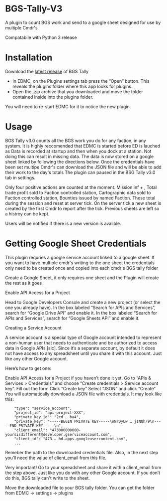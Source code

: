 # BGS-Tally-V3
A plugin to count BGS work and send to a google sheet
designed for use by multiple Cmdr's

Compatabile with Python 3 release

# Installation
Download the [latest release](https://github.com/tezw21/BGS-Tally-V3/releases/tag/3.0) of BGS Tally
 - In EDMC, on the Plugins settings tab press the “Open” button. This reveals the plugins folder where this app looks for plugins.
 - Open the .zip archive that you downloaded and move the folder contained inside into the plugins folder.

You will need to re-start EDMC for it to notice the new plugin.

# Usage
BGS Tally v3.0 counts all the BGS work you do for any faction, in any system.
It is highly reccomended that EDMC is started before ED is lauched as Data is recorded at startup and then when you dock at a station. Not doing this can result in missing data.
The data is now stored on a google sheet linked by following the directions below.
Once the credentials have been set multipe Cmdr's can download the JSON file and will be able to add their work to the day's totals
The plugin can paused in the BSG Tally v3.0 tab in settings.

Only four positive actions are counted at the moment. Mission inf + , Total trade profit sold to Faction controlled station, Cartographic data sold to Faction controlled station, Bounties issued by named Faction. These total during the session and reset at server tick.
On the server tick a new sheet is created by the first Cmdr to report after the tick. Previous sheets are left so a histroy can be kept. 

Users will be notified if there is a new version is avalible.

# Getting Google Sheet Credentials
This plugin requries a google service account linked to a google sheet.
If you want to have multiple cmdr's writing to the one sheet the credentials only need to be created once and copied into each cmdr's BGS tally folder

Create a Google Sheet, it only requires one sheet and the Plugin will create the rest as it goes

Enable API Access for a Project

Head to Google Developers Console and create a new project (or select the one you already have).
In the box labeled “Search for APIs and Services”, search for “Google Drive API” and enable it.
In the box labeled “Search for APIs and Services”, search for “Google Sheets API” and enable it.

Creating a Service Account

A service account is a special type of Google account intended to represent a non-human user that needs to authenticate and be authorized to access data in Google APIs [sic].
Since it’s a separate account, by default it does not have access to any spreadsheet until you share it with this account. Just like any other Google account.

Here’s how to get one:

Enable API Access for a Project if you haven’t done it yet.
Go to “APIs & Services > Credentials” and choose “Create credentials > Service account key”.
Fill out the form
Click “Create key”
Select “JSON” and click “Create”
You will automatically download a JSON file with credentials. It may look like this:

```
    "type": "service_account",
    "project_id": "api-project-XXX",
    "private_key_id": "2cd … ba4",
    "private_key": "-----BEGIN PRIVATE KEY-----\nNrDyLw … jINQh/9\n-----END PRIVATE KEY-----\n",
    "client_email": "473000000000-yoursisdifferent@developer.gserviceaccount.com",
    "client_id": "473 … hd.apps.googleusercontent.com",
    ...
```

Remeber the path to the downloaded credentials file. Also, in the next step you’ll need the value of client_email from this file.

Very important! Go to your spreadsheet and share it with a client_email from the step above. Just like you do with any other Google account. If you don’t do this, BGS tally can't write to the sheet.

Move the downloaded file to your BGS tally folder. You can get the folder from EDMC -> settings -> plugins
